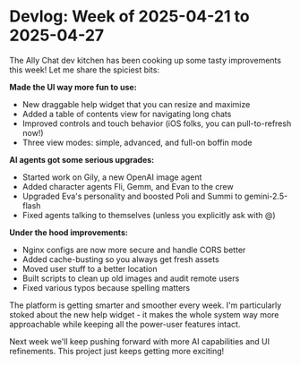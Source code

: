 # Devlog: Week of 2025-04-21 to 2025-04-27

The Ally Chat dev kitchen has been cooking up some tasty improvements this week! Let me share the spiciest bits:

**Made the UI way more fun to use:**
- New draggable help widget that you can resize and maximize
- Added a table of contents view for navigating long chats
- Improved controls and touch behavior (iOS folks, you can pull-to-refresh now!)
- Three view modes: simple, advanced, and full-on boffin mode

**AI agents got some serious upgrades:**
- Started work on Gily, a new OpenAI image agent
- Added character agents Fli, Gemm, and Evan to the crew
- Upgraded Eva's personality and boosted Poli and Summi to gemini-2.5-flash
- Fixed agents talking to themselves (unless you explicitly ask with @)

**Under the hood improvements:**
- Nginx configs are now more secure and handle CORS better
- Added cache-busting so you always get fresh assets
- Moved user stuff to a better location
- Built scripts to clean up old images and audit remote users
- Fixed various typos because spelling matters

The platform is getting smarter and smoother every week. I'm particularly stoked about the new help widget - it makes the whole system way more approachable while keeping all the power-user features intact.

Next week we'll keep pushing forward with more AI capabilities and UI refinements. This project just keeps getting more exciting!
